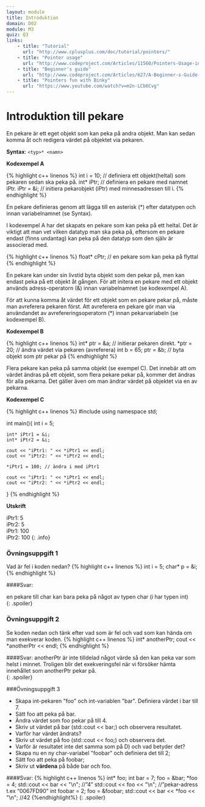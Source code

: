 ```yaml
---
layout: module
title: Introduktion
domain: D02
module: M3
quiz: Q3
links:
    - title: "Tutorial"
      url: "http://www.cplusplus.com/doc/tutorial/pointers/"
    - title: "Pointer usage"
      url: "http://www.codeproject.com/Articles/11560/Pointers-Usage-in-C-Beginners-to-Advanced#2"
    - title: "Beginner's guide"
      url: "http://www.codeproject.com/Articles/627/A-Beginner-s-Guide-to-Pointers"
    - title: "Pointers fun with Binky"
      url: "https://www.youtube.com/watch?v=m2n-LCb6Cvg"
---
```



# Introduktion till pekare

En pekare är ett eget objekt som kan peka på andra objekt.
Man kan sedan komma åt och redigera värdet på objektet via pekaren.

__Syntax__: 
`<typ>* <namn>`

__Kodexempel A__

{% highlight c++ linenos %}
int i = 10;	// definiera ett objekt(heltal) som pekaren sedan ska peka på.
int* iPtr;	// definiera en pekare med namnet iPtr.
iPtr = &i;	// initiera pekarobjekt (iPtr) med minnesadressen till i.
{% endhighlight %}

En pekare definieras genom att lägga till en asterisk (*) efter datatypen och innan variabelnamnet (se Syntax).

I kodexempel A har det skapats en pekare som kan peka på ett heltal. Det är viktigt att man vet vilken datatyp man ska peka på, eftersom en pekare endast (finns undantag) kan peka på den datatyp som den själv är associerad med.
	
{% highlight c++ linenos %}
float* cPtr;    // en pekare som kan peka på flyttal
{% endhighlight %}

En pekare kan under sin livstid byta objekt som den pekar på, men kan endast peka på ett objekt åt gången.
För att initera en pekare med ett objekt används adress-operatorn (&) innan variabelnamnet (se kodexempel A).

För att kunna komma åt värdet för ett objekt som en pekare pekar på, måste man avreferera pekaren först.
Att avreferera en pekare gör man via användandet av avrefereringsoperatorn (*) innan pekarvariabeln (se kodexempel B).

__Kodexempel B__

{% highlight c++ linenos %}
int* ptr = &a;  // initierar pekaren direkt. 
*ptr = 20;      // ändra värdet via pekaren (avreferera) 
int b = 65;
ptr = &b;       // byta objekt som ptr pekar på
{% endhighlight %}

Flera pekare kan peka på samma objekt (se exempel C). 
Det innebär att om värdet ändras på ett objekt, som flera pekare pekar på, kommer det ändras för alla pekarna. 
Det gäller även om man ändrar värdet på objektet via en av pekarna.

__Kodexempel C__

{% highlight c++ linenos %}
#include <iostream>
using namespace std;
 
int main(){
    int i = 5;
     
    int* iPtr1 = &i;
    int* iPtr2 = &i;
     
    cout << "iPtr1: " << *iPtr1 << endl;
    cout << "iPtr2: " << *iPtr2 << endl;
     
    *iPtr1 = 100; // ändra i med iPtr1
     
    cout << "iPtr1: " << *iPtr1 << endl;
    cout << "iPtr2: " << *iPtr2 << endl;
}
{% endhighlight %}

__Utskrift__

iPtr1: 5  
iPtr2: 5  
iPtr1: 100  
iPtr2: 100
{: .info}


### Övningsuppgift 1
Vad är fel i koden nedan?
{% highlight c++ linenos %}
int i = 5;
char* p = &i;
{% endhighlight %}

####Svar:

<div>
en pekare till char kan bara peka på något av typen char (i har typen int)
</div>
{: .spoiler}

### Övningsuppgift 2
Se koden nedan och tänk efter vad som är fel och vad som kan hända om man exekverar koden.
{% highlight c++ linenos %}
int* anotherPtr;
cout << *anotherPtr << endl;
{% endhighlight %}

<div>
####Svar:
anotherPtr är inte tilldelad något värde så den kan peka var som helst i minnet. 
Troligen blir det exekveringsfel när vi försöker hämta innehållet som anotherPtr pekar på.
</div>
{: .spoiler}

###Övningsuppgift 3
* Skapa int-pekaren "foo" och int-variablen "bar". Definiera värdet i bar till 7.
* Sätt foo att peka på bar.
* Ändra värdet som foo pekar på till 4.
* Skriv ut värdet på bar (std::cout << bar;) och observera resultatet.
* Varför har värdet ändrats?
* Skriv ut värdet på foo (std::cout << foo;) och observera det.
* Varför är resultatet inte det samma som på D) och vad betyder det?
* Skapa nu en ny char-variabel "foobar" och definiera det till 2;
* Sätt foo att peka på foobar;
* Skriv ut __värdena__ på både bar och foo.

####Svar:
{% highlight c++ linenos %}
int* foo;
int bar = 7;
foo = &bar;
*foo = 4;
std::cout << bar << "\n"; //”4”
std::cout << foo << "\n"; //”pekar-adress t.ex “0067FD90”
int foobar = 2;
foo = &foobar;
std::cout << bar << *foo << "\n"; //42
{%endhighlight%}
{: .spoiler}